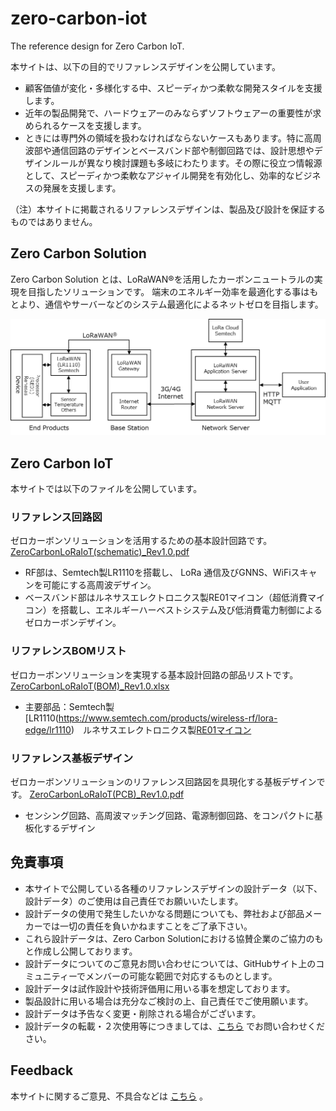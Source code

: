 # zero-carbon-iot
The reference design for Zero Carbon IoT.

本サイトは、以下の目的でリファレンスデザインを公開しています。

* 顧客価値が変化・多様化する中、スピーディかつ柔軟な開発スタイルを支援します。
* 近年の製品開発で、ハードウェアーのみならずソフトウェアーの重要性が求められるケースを支援します。
* ときには専門外の領域を扱わなければならないケースもあります。特に高周波部や通信回路のデザインとベースバンド部や制御回路では、設計思想やデザインルールが異なり検討課題も多岐にわたります。その際に役立つ情報源として、スピーディかつ柔軟なアジャイル開発を有効化し、効率的なビジネスの発展を支援します。

（注）本サイトに掲載されるリファレンスデザインは、製品及び設計を保証するものではありません。


## Zero Carbon Solution
Zero Carbon Solution とは、LoRaWAN®を活用したカーボンニュートラルの実現を目指したソリューションです。
端末のエネルギー効率を最適化する事はもとより、通信やサーバーなどのシステム最適化によるネットゼロを目指します。

![zero-carbon-solution](images/zero-carbon-solution.png)


## Zero Carbon IoT
本サイトでは以下のファイルを公開しています。

### リファレンス回路図
ゼロカーボンソリューションを活用するための基本設計回路です。 [ZeroCarbonLoRaIoT(schematic)_Rev1.0.pdf](https://github.com/Ryoden/zero-carbon-tracker/raw/main/files/ZeroCarbonLoRaIoT(schematic)_Rev1.0.pdf)

* RF部は、Semtech製LR1110を搭載し、 LoRa 通信及びGNNS、WiFiスキャンを可能にする高周波デザイン。
* ベースバンド部はルネサスエレクトロニクス製RE01マイコン（超低消費マイコン）を搭載し、エネルギーハーベストシステム及び低消費電力制御によるゼロカーボンデザイン。

### リファレンスBOMリスト
ゼロカーボンソリューションを実現する基本設計回路の部品リストです。 [ZeroCarbonLoRaIoT(BOM)_Rev1.0.xlsx](https://github.com/Ryoden/zero-carbon-tracker/raw/main/files/ZeroCarbonLoRaIoT(BOM)_Rev1.0.xlsx)

* 主要部品：Semtech製[LR1110(https://www.semtech.com/products/wireless-rf/lora-edge/lr1110)　ルネサスエレクトロニクス製[RE01マイコン](https://www.renesas.com/products/microcontrollers-microprocessors/re-cortex-m-ultra-low-power-sotb-mcus/re01-256kb-705-ulpmark-cp-score-global-top-class-ultra-low-power-mcu-based-sotb-process-technology)

### リファレンス基板デザイン
ゼロカーボンソリューションのリファレンス回路図を具現化する基板デザインです。 [ZeroCarbonLoRaIoT(PCB)_Rev1.0.pdf](https://github.com/Ryoden/zero-carbon-tracker/raw/main/files/ZeroCarbonLoRaIoT(PCB)_Rev1.0.pdf)

* センシング回路、高周波マッチング回路、電源制御回路、をコンパクトに基板化するデザイン

## 免責事項

* 本サイトで公開している各種のリファレンスデザインの設計データ（以下、設計データ）のご使用は自己責任でお願いいたします。
* 設計データの使用で発生したいかなる問題についても、弊社および部品メーカーでは一切の責任を負いかねますことをご了承下さい。
* これら設計データは、Zero Carbon Solutionにおける協賛企業のご協力のもと作成し公開しております。
* 設計データについてのご意見お問い合わせについては、GitHubサイト上のコミュニティーでメンバーの可能な範囲で対応するものとします。
* 設計データは試作設計や技術評価用に用いる事を想定しております。
* 製品設計に用いる場合は充分なご検討の上、自己責任でご使用願います。
* 設計データは予告なく変更・削除される場合がございます。
* 設計データの転載・２次使用等につきましては、[こちら](https://github.com/Ryoden/zero-carbon-tracker/issues) でお問い合わせください。


## Feedback
本サイトに関するご意見、不具合などは [こちら](https://github.com/Ryoden/zero-carbon-tracker/issues) 。
